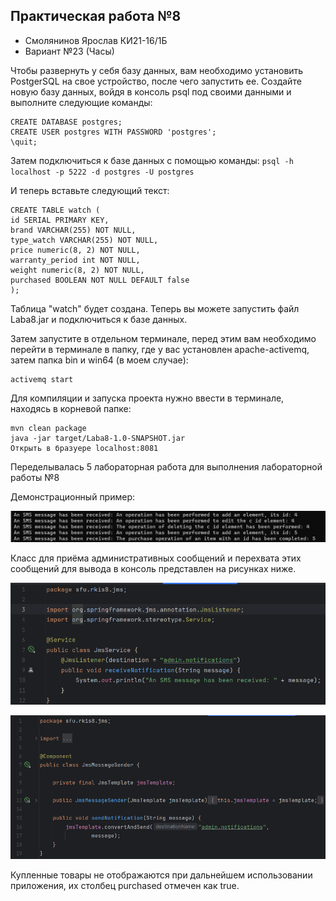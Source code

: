## Практическая работа №8
- Смолянинов Ярослав КИ21-16/1Б
- Вариант №23 (Часы)

Чтобы развернуть у себя базу данных, вам необходимо установить PostgerSQL на свое устройство, после чего запустить ее.
Создайте новую базу данных, войдя в консоль psql под своими данными и выполните следующие команды:
````
CREATE DATABASE postgres;
CREATE USER postgres WITH PASSWORD 'postgres';
\quit;
````

Затем подключиться к базе данных с помощью команды:
``
psql -h localhost -p 5222 -d postgres -U postgres
``

И теперь вставьте следующий текст:
````
CREATE TABLE watch (
id SERIAL PRIMARY KEY,
brand VARCHAR(255) NOT NULL,
type_watch VARCHAR(255) NOT NULL,
price numeric(8, 2) NOT NULL,
warranty_period int NOT NULL,
weight numeric(8, 2) NOT NULL,
purchased BOOLEAN NOT NULL DEFAULT false
);
````
Таблица "watch" будет создана. Теперь вы можете запустить файл Laba8.jar и подключиться к базе данных.

Затем запустите в отдельном терминале, перед этим вам необходимо перейти в терминале в папку, где у вас установлен apache-activemq, затем папка bin и win64 (в моем случае):
````
activemq start
````

Для компиляции и запуска проекта нужно ввести в терминале, находясь в корневой папке:
````
mvn clean package
java -jar target/Laba8-1.0-SNAPSHOT.jar
Открыть в бразуере localhost:8081
````

Переделывалась 5 лабораторная работа для выполнения лабораторной работы №8

Демонстрационный пример:

![Screenshot_1.png](Screenshot_1.png)

Класс для приёма административных сообщений и перехвата этих сообщений для вывода в консоль представлен на рисунках ниже.

![Screenshot_2.png](Screenshot_2.png)

![Screenshot_3.png](Screenshot_3.png)

Купленные товары не отображаются при дальнейшем использовании приложения, их столбец purchased отмечен как true.